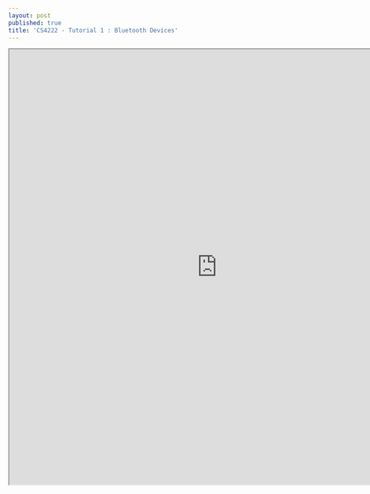 ```yaml
---
layout: post
published: true
title: 'CS4222 - Tutorial 1 : Bluetooth Devices'
---
```

<iframe src="https://drive.google.com/file/d/19OnHTylQRHKoCs0AXn0AizYO0bmTCT5P/preview" width="840" height="880"></iframe>
